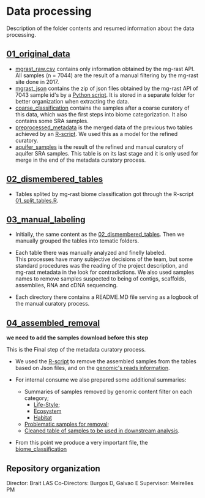 # Data processing
Description of the folder contents and resumed information about the data processing.

## [01_original_data](01_original_data/)
- [mgrast_raw.csv](01_original_data/mgrast_raw.csv) contains only information obtained by the mg-rast API.
All samples (n = 7044) are the result of a manual filtering by the mg-rast site done in 2017.
- [mgrast_json](01_original_data/mgrast_json/) contains the zip of json files obtained by the mg-rast API of 7043 sample id's by a [Python script](../Python/mgrast_download_metadata.py). It is stored in a separate folder for better organization when extracting the data.
- [coarse_classification](01_original_data/coarse_classification.csv) contains the samples after a coarse curatory of this data, which was the first steps into biome categorization. It also contains some SRA samples.
- [preprocessed_metadata](01_original_data/preprocessed_metadata.csv) is the merged data of the previous two tables achieved by an [R-script](../R/split_tables.R). We used this as a model for the refined curatory.
- [aquifer_samples](01_original_data/aquifer_samples.csv) is the result of the refined and manual curatory of aquifer SRA samples. This table is on its last stage and it is only used for merge in the end of the metadata curatory process.

## [02_dismembered_tables](02_dismembered_tables/)
- Tables splited by mg-rast biome classification got through the R-script [01_split_tables.R](../R/split_tables.R).

## [03_manual_labeling](03_manual_labeling/)
- Initially, the same content as the [02_dismembered_tables](dismembered_tables/). Then we manually grouped the tables into tematic folders.

- Each table there was manually analyzed and finelly labeled.  
This processes have many subjective decisions of the team, but some standard procedures was the reading of the project description, and mg-rast metadata in the look for contradictions. We also used samples names to remove samples suspected to being of contigs, scaffolds, assemblies, RNA and cDNA sequencing.


- Each directory there contains a README.MD file serving as a logbook of the manual curatory process.

## [04_assembled_removal](04_assembled_removal/)

**we need to add the samples download before this step**

This is the Final step of the metadata curatory process.

- We used the [R-script](../R/remove_assembled.R) to remove the assembled samples from the tables based on Json files, and on the [genomic's reads information](../summaries/genomic_read_summary.csv).

- For internal consume we also prepared some additional summaries:
    - Summaries of samples removed by genomic content filter on each category;
        - [Life-Style](04_assembled_removal/summary_problematic_life_style.csv);
        - [Ecosystem](04_assembled_removal/summary_problematic_ecosystem.csv)
        - [Habitat](04_assembled_removal/summary_problematic_habitat.csv)
    - [Problematic samples for removal](04_assembled_removal/problematic_samples.csv);
    - [Cleaned table of samples to be used in downstream analysis](04_assembled_removal/genomic_content_clean_table.csv).

- From this point we produce a very important file, the [biome_classification](../metadata/biome_classification.csv)


## Repository organization
Director: Brait LAS
Co-Directors: Burgos D, Galvao E
Supervisor: Meirelles PM
